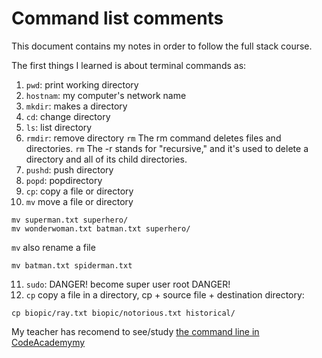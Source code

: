 # Command list comments

This document contains my notes in order to follow the full stack course.

The first things I learned is about terminal commands as:

1. `pwd`: print working directory
2. `hostnam`: my computer's network name
3. `mkdir`: makes a directory
4. `cd`: change directory
5. `ls`: list directory
6. `rmdir`: remove directory `rm` The rm command deletes files and directories. `rm` The -r stands for "recursive," and it's used to delete a directory and all of its child directories.
7. `pushd`: push directory
8. `popd`: popdirectory
9. `cp`: copy a file or directory
10. `mv` move a file or directory
```
mv superman.txt superhero/
mv wonderwoman.txt batman.txt superhero/
```
`mv` also rename a file
```
mv batman.txt spiderman.txt
```

11. `sudo`: DANGER! become super user root DANGER!
12. `cp` copy a file in a directory, cp + source file + destination directory: 

```
cp biopic/ray.txt biopic/notorious.txt historical/
```


My teacher has recomend to see/study [the command line in CodeAcademymy](https://www.codecademy.com/learn/learn-the-command-line)






